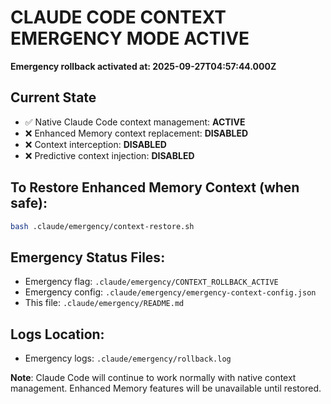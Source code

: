 # CLAUDE CODE CONTEXT EMERGENCY MODE ACTIVE

**Emergency rollback activated at: 2025-09-27T04:57:44.000Z**

## Current State
- ✅ Native Claude Code context management: **ACTIVE**
- ❌ Enhanced Memory context replacement: **DISABLED**
- ❌ Context interception: **DISABLED**
- ❌ Predictive context injection: **DISABLED**

## To Restore Enhanced Memory Context (when safe):
```bash
bash .claude/emergency/context-restore.sh
```

## Emergency Status Files:
- Emergency flag: `.claude/emergency/CONTEXT_ROLLBACK_ACTIVE`
- Emergency config: `.claude/emergency/emergency-context-config.json`
- This file: `.claude/emergency/README.md`

## Logs Location:
- Emergency logs: `.claude/emergency/rollback.log`

**Note**: Claude Code will continue to work normally with native context management.
Enhanced Memory features will be unavailable until restored.
